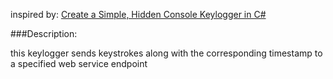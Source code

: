 inspired by:
[Create a Simple, Hidden Console Keylogger in C#](https://null-byte.wonderhowto.com/how-to/create-simple-hidden-console-keylogger-c-sharp-0132757/ "Create a Simple, Hidden Console Keylogger in C#")

###Description:

this keylogger sends keystrokes along with the corresponding timestamp to a specified web service endpoint
